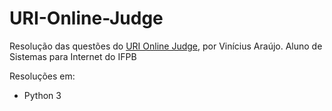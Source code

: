 # URI-Online-Judge
Resolução das questões do [URI Online Judge](https://www.urionlinejudge.com.br/judge/pt/), por Vinícius Araújo. Aluno de Sistemas para Internet do IFPB

Resoluções em: 
* Python 3
